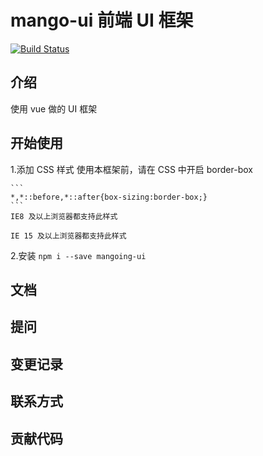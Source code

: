 # mango-ui 前端 UI 框架

[![Build Status](https://travis-ci.org/zhanzhan-da/mango-ui.svg?branch=master)](https://travis-ci.org/zhanzhan-da/mango-ui)

## 介绍

使用 vue 做的 UI 框架

## 开始使用

1.添加 CSS 样式
使用本框架前，请在 CSS 中开启 border-box

    ```
    *,*::before,*::after{box-sizing:border-box;}
    ```
    IE8 及以上浏览器都支持此样式
    
    IE 15 及以上浏览器都支持此样式

2.安装
`npm i --save mangoing-ui`

## 文档

## 提问

## 变更记录

## 联系方式

## 贡献代码
